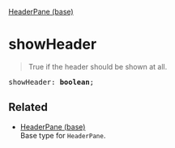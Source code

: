[HeaderPane (base)](HeaderPane_base.md)

# showHeader

> True if the header should be shown at all.

<pre class="docgen_signature">showHeader: <b>boolean</b>;</pre>

## Related

- [<!--{ref:type}-->HeaderPane (base)](HeaderPane_base.md) \
    Base type for `HeaderPane`.
